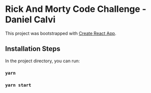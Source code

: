 # Rick And Morty Code Challenge - Daniel Calvi

This project was bootstrapped with [Create React App](https://github.com/facebook/create-react-app).

## Installation Steps

In the project directory, you can run:

### `yarn`

### `yarn start`
